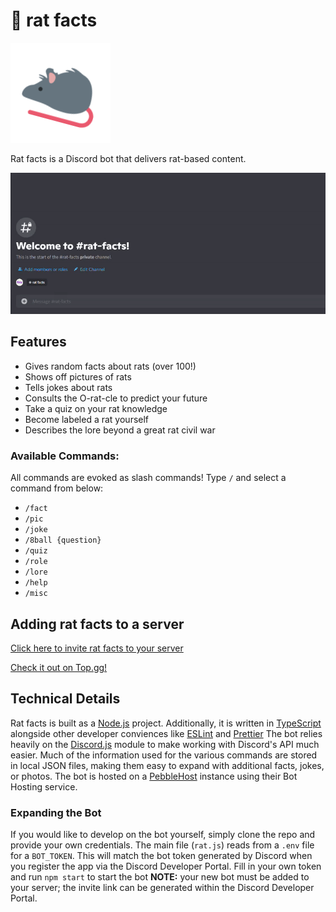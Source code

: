 # 🐀 rat facts

![Image of rat emoji](https://raw.githubusercontent.com/RileyAbr/rat-facts-Discord-Bot/main/rat_logo.png)

Rat facts is a Discord bot that delivers rat-based content.

![GIF showing off the rat facts bot in action](https://raw.githubusercontent.com/RileyAbr/rat-facts-Discord-Bot/main/assets/rat%20facts%20clip.gif)

## Features

-   Gives random facts about rats (over 100!)
-   Shows off pictures of rats
-   Tells jokes about rats
-   Consults the O-rat-cle to predict your future
-   Take a quiz on your rat knowledge
-   Become labeled a rat yourself
-   Describes the lore beyond a great rat civil war

### Available Commands:

All commands are evoked as slash commands! Type `/` and select a command from below:

-   `/fact`
-   `/pic`
-   `/joke`
-   `/8ball {question}`
-   `/quiz`
-   `/role`
-   `/lore`
-   `/help`
-   `/misc`

## Adding rat facts to a server

[Click here to invite rat facts to your server](https://discord.com/api/oauth2/authorize?client_id=717512371312132188&permissions=2416299072&scope=bot%20applications.commands)

[Check it out on Top.gg!](https://top.gg/bot/717512371312132188)

## Technical Details

Rat facts is built as a [Node.js](https://nodejs.org/en/) project. Additionally, it is written in [TypeScript](https://www.typescriptlang.org/) alongside other developer conviences like [ESLint](https://eslint.org/) and [Prettier](https://prettier.io/) The bot relies heavily on the [Discord.js](https://discord.js.org/#/) module to make working with Discord's API much easier. Much of the information used for the various commands are stored in local JSON files, making them easy to expand with additional facts, jokes, or photos. The bot is hosted on a [PebbleHost](https://pebblehost.com/bot-hosting) instance using their Bot Hosting service.

### Expanding the Bot

If you would like to develop on the bot yourself, simply clone the repo and provide your own credentials. The main file (`rat.js`) reads from a `.env` file for a `BOT_TOKEN`. This will match the bot token generated by Discord when you register the app via the Discord Developer Portal. Fill in your own token and run `npm start` to start the bot **NOTE:** your new bot must be added to your server; the invite link can be generated within the Discord Developer Portal.
